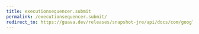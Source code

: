 ```yaml
---
title: executionsequencer.submit
permalink: /executionsequencer.submit/
redirect_to: https://guava.dev/releases/snapshot-jre/api/docs/com/google/common/util/concurrent/ExecutionSequencer.html#submit-java.util.concurrent.Callable-java.util.concurrent.Executor-
---
```

